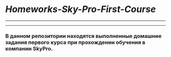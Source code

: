 # ***Homeworks-Sky-Pro-First-Course***
-----------------------------------
-----------------------------------
### В данном репозитории находятся выполненные домашние задания первого курса при прохождении обучения в компании SkyPro.
